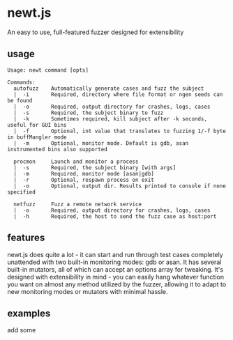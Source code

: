 # newt.js

An easy to use, full-featured fuzzer designed for extensibility

## usage
```
Usage: newt command [opts]

Commands:
  autofuzz    Automatically generate cases and fuzz the subject
  |  -i       Required, directory where file format or ngen seeds can be found
  |  -o       Required, output directory for crashes, logs, cases
  |  -s       Required, the subject binary to fuzz
  |  -k       Sometimes required, kill subject after -k seconds, useful for GUI bins
  |  -f       Optional, int value that translates to fuzzing 1/-f byte in buffMangler mode
  |  -m       Optional, monitor mode. Default is gdb, asan instrumented bins also supported

  procmon     Launch and monitor a process
  |  -s       Required, the subject binary [with args]
  |  -m       Required, monitor mode [asan|gdb]
  |  -r       Optional, respawn process on exit
  |  -o       Optional, output dir. Results printed to console if none specified

  netfuzz     Fuzz a remote network service
  |  -o       Required, output directory for crashes, logs, cases
  |  -h       Required, the host to send the fuzz case as host:port

```

## features
newt.js does quite a lot - it can start and run through test cases completely unattended with two built-in monitoring modes: gdb or asan. It has several built-in mutators, all of which can accept an options array for tweaking. It's designed with extensibility in mind - you can easily hang whatever function you want on almost any method utilized by the fuzzer, allowing it to adapt to new monitoring modes or mutators with minimal hassle.

## examples
add some
